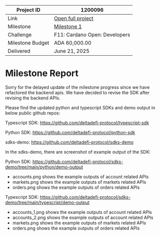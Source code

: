|Project ID|1200096|
|-----------|-------------|
|Link|[Open full project](https://projectcatalyst.io/funds/12/f12-cardano-open-developers/deltadefi-open-source-libraries-for-high-frequency-trading)|
|Milestone|[Milestone 1](https://milestones.projectcatalyst.io/projects/1200096/milestones/1)|
|Challenge|F11: Cardano Open: Developers|
|Milestone Budget|ADA 60,000.00|
|Delivered|	June 21, 2025|

# Milestone Report

Sorry for the delayed update of the milestone progress since we have refactored the backend apis. We have decided to revise the SDK after revising the backend APIs.

Please find the updated python and typescript SDKs and demo output in below public github repos:

Typescript SDK: https://github.com/deltadefi-protocol/typescript-sdk

Python SDK: https://github.com/deltadefi-protocol/python-sdk

sdks-demo: https://github.com/deltadefi-protocol/sdks-demo

In the sdks-demo, there are screenshot of example output of the SDK:

Python SDK: https://github.com/deltadefi-protocol/sdks-demo/tree/main/python/demo-output
- accounts.png shows the example outputs of account related APIs
- markets.png shows the example outputs of markets related APIs
- orders.png shows the example outputs of orders related APIs

Typescript SDK: https://github.com/deltadefi-protocol/sdks-demo/tree/main/typescript/demo-output
- accounts_1.png shows the example outputs of account related APIs
- accounts_2.png shows the example outputs of account related APIs
- markets.png shows the example outputs of markets related APIs
- orders.png shows the example outputs of orders related APIs
